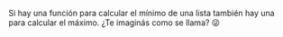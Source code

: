 Si hay una función para calcular el mínimo de una lista también hay una para calcular el máximo. ¿Te imaginás como se llama? :stuck_out_tongue_winking_eye: